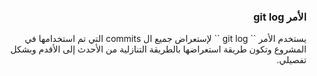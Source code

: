 


### <div dir=rtl>الأمر git log<dir>

<div dir=rtl>
يستخدم الأمر 
``
git log
`` 
لإستعراض جميع ال commits التي تم استخدامها في المشروع وتكون  طريقة استعراضها بالطريقة التنازلية من الأحدث إلى الأقدم وبشكل تفصيلي.

<div>

